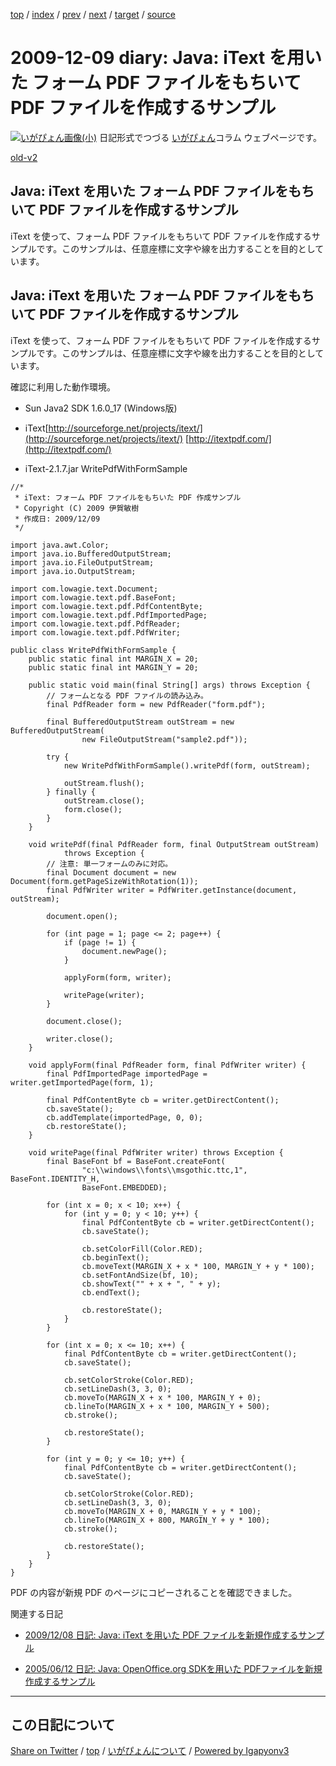 [top](../index.html) 
 / [index](index.html) 
 / [prev](ig091208.html) 
 / [next](ig091212.html) 
 / [target](https://igapyon.github.io/diary/2009/ig091209.html) 
 / [source](https://github.com/igapyon/diary/blob/gh-pages/2009/ig091209.src.md) 

2009-12-09 diary: Java: iText を用いた フォーム PDF ファイルをもちいて PDF ファイルを作成するサンプル
=====================================================================================================
[![いがぴょん画像(小)](https://igapyon.github.io/diary/images/iga200306s.jpg "いがぴょん")](https://igapyon.github.io/diary/memo/memoigapyon.html) 日記形式でつづる [いがぴょん](https://igapyon.github.io/diary/memo/memoigapyon.html)コラム ウェブページです。

[old-v2](ig091209-orig.html)

## Java: iText を用いた フォーム PDF ファイルをもちいて PDF ファイルを作成するサンプル

iText を使って、フォーム PDF ファイルをもちいて PDF ファイルを作成するサンプルです。このサンプルは、任意座標に文字や線を出力することを目的としています。


## Java: iText を用いた フォーム PDF ファイルをもちいて PDF ファイルを作成するサンプル

iText を使って、フォーム PDF ファイルをもちいて PDF ファイルを作成するサンプルです。このサンプルは、任意座標に文字や線を出力することを目的としています。

確認に利用した動作環境。

* Sun Java2 SDK 1.6.0_17 (Windows版)
  
* iText[http://sourceforge.net/projects/itext/](http://sourceforge.net/projects/itext/)
  [http://itextpdf.com/](http://itextpdf.com/)
  
* iText-2.1.7.jar
WritePdfWithFormSample

      
```
//*
 * iText: フォーム PDF ファイルをもちいた PDF 作成サンプル
 * Copyright (C) 2009 伊賀敏樹
 * 作成日: 2009/12/09
 */

import java.awt.Color;
import java.io.BufferedOutputStream;
import java.io.FileOutputStream;
import java.io.OutputStream;

import com.lowagie.text.Document;
import com.lowagie.text.pdf.BaseFont;
import com.lowagie.text.pdf.PdfContentByte;
import com.lowagie.text.pdf.PdfImportedPage;
import com.lowagie.text.pdf.PdfReader;
import com.lowagie.text.pdf.PdfWriter;

public class WritePdfWithFormSample {
    public static final int MARGIN_X = 20;
    public static final int MARGIN_Y = 20;

    public static void main(final String[] args) throws Exception {
        // フォームとなる PDF ファイルの読み込み。
        final PdfReader form = new PdfReader("form.pdf");

        final BufferedOutputStream outStream = new BufferedOutputStream(
                new FileOutputStream("sample2.pdf"));

        try {
            new WritePdfWithFormSample().writePdf(form, outStream);

            outStream.flush();
        } finally {
            outStream.close();
            form.close();
        }
    }

    void writePdf(final PdfReader form, final OutputStream outStream)
            throws Exception {
        // 注意: 単一フォームのみに対応。
        final Document document = new Document(form.getPageSizeWithRotation(1));
        final PdfWriter writer = PdfWriter.getInstance(document, outStream);

        document.open();

        for (int page = 1; page <= 2; page++) {
            if (page != 1) {
                document.newPage();
            }

            applyForm(form, writer);

            writePage(writer);
        }

        document.close();

        writer.close();
    }

    void applyForm(final PdfReader form, final PdfWriter writer) {
        final PdfImportedPage importedPage = writer.getImportedPage(form, 1);

        final PdfContentByte cb = writer.getDirectContent();
        cb.saveState();
        cb.addTemplate(importedPage, 0, 0);
        cb.restoreState();
    }

    void writePage(final PdfWriter writer) throws Exception {
        final BaseFont bf = BaseFont.createFont(
                "c:\\windows\\fonts\\msgothic.ttc,1", BaseFont.IDENTITY_H,
                BaseFont.EMBEDDED);

        for (int x = 0; x < 10; x++) {
            for (int y = 0; y < 10; y++) {
                final PdfContentByte cb = writer.getDirectContent();
                cb.saveState();

                cb.setColorFill(Color.RED);
                cb.beginText();
                cb.moveText(MARGIN_X + x * 100, MARGIN_Y + y * 100);
                cb.setFontAndSize(bf, 10);
                cb.showText("" + x + ", " + y);
                cb.endText();

                cb.restoreState();
            }
        }

        for (int x = 0; x <= 10; x++) {
            final PdfContentByte cb = writer.getDirectContent();
            cb.saveState();

            cb.setColorStroke(Color.RED);
            cb.setLineDash(3, 3, 0);
            cb.moveTo(MARGIN_X + x * 100, MARGIN_Y + 0);
            cb.lineTo(MARGIN_X + x * 100, MARGIN_Y + 500);
            cb.stroke();

            cb.restoreState();
        }

        for (int y = 0; y <= 10; y++) {
            final PdfContentByte cb = writer.getDirectContent();
            cb.saveState();

            cb.setColorStroke(Color.RED);
            cb.setLineDash(3, 3, 0);
            cb.moveTo(MARGIN_X + 0, MARGIN_Y + y * 100);
            cb.lineTo(MARGIN_X + 800, MARGIN_Y + y * 100);
            cb.stroke();

            cb.restoreState();
        }
    }
}
```

      

PDF の内容が新規 PDF のページにコピーされることを確認できました。

関連する日記

* [2009/12/08 日記: Java: iText を用いた PDF ファイルを新規作成するサンプル](ig091208.html)
  
* [2005/06/12 日記: Java: OpenOffice.org SDKを用いた PDFファイルを新規作成するサンプル](../2005/ig050612.html)


----------------------------------------------------------------------------------------------------

## この日記について

[Share on Twitter](https://twitter.com/intent/tweet?hashtags=igapyon%2Cdiary%2C%E3%81%84%E3%81%8C%E3%81%B4%E3%82%87%E3%82%93&text=Java%3A+iText+%E3%82%92%E7%94%A8%E3%81%84%E3%81%9F+%E3%83%95%E3%82%A9%E3%83%BC%E3%83%A0+PDF+%E3%83%95%E3%82%A1%E3%82%A4%E3%83%AB%E3%82%92%E3%82%82%E3%81%A1%E3%81%84%E3%81%A6+PDF+%E3%83%95%E3%82%A1%E3%82%A4%E3%83%AB%E3%82%92%E4%BD%9C%E6%88%90%E3%81%99%E3%82%8B%E3%82%B5%E3%83%B3%E3%83%97%E3%83%AB&url=https%3A%2F%2Figapyon.github.io%2Fdiary%2F2009%2Fig091209.html) / [top](../index.html) / [いがぴょんについて](https://igapyon.github.io/diary/memo/memoigapyon.html) / [Powered by Igapyonv3](https://github.com/igapyon/igapyonv3)
